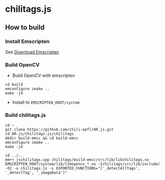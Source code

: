 #  chilitags.js
##  How to build
### Install Emscripten
See [Download Emscripten](https://github.com/kripken/emscripten/wiki/Emscripten-SDK)
### Build OpenCV
* Build OpenCV with emscripten
```
cd build
emconfigure cmake ..
make -j4 
```

* Install to `EMSCRIPTEN_ROOT/system`

### Build chilitags.js

```
cd ~
git clone https://github.com/chili-epfl/AR.js.git
cd AR.js/chilitags.js/chilitags
mkdir build-emcc && cd build-emcc
emconfigure cmake ..
make -j4

cd ../..
em++ jschilitags.cpp chilitags/build-emcc/src/lib/libchilitags.so EMSCRIPTEN_ROOT/system/lib/libopencv_*.so -Ichilitags/src/lib/include/ -O2 -o chilitags.js -s EXPORTED_FUNCTIONS="['_detectAllTags', '_detectTag', '_imageData']"
```
